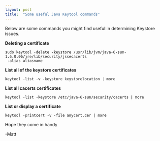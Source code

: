 ```yaml
---
layout: post
title:  "Some useful Java Keytool commands"
---
```


Below are some commands you might find useful in determining Keystore issues.

**Deleting a certificate**

	sudo keytool -delete -keystore /usr/lib/jvm/java-6-sun-1.6.0.06/jre/lib/security/jssecacerts
 	 -alias aliasname

**List all of the keystore certificates**

	keytool -list -v -keystore keystorelocation | more

**List all cacerts certificates**

	keytool -list -keystore /etc/java-6-sun/security/cacerts | more

**List or display a certificate**

	keytool -printcert -v -file anycert.cer | more

Hope they come in handy

-Matt